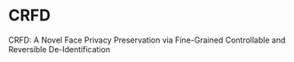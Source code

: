 # CRFD
CRFD: A Novel Face Privacy Preservation via Fine-Grained Controllable and Reversible De-Identification
